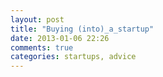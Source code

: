 ```yaml
---
layout: post
title: "Buying (into)_a_startup"
date: 2013-01-06 22:26
comments: true
categories: startups, advice
---
```



